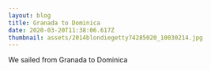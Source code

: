 ```yaml
---
layout: blog
title: Granada to Dominica
date: 2020-03-20T11:38:06.617Z
thumbnail: assets/2014blondiegetty74285020_10030214.jpg
---
```

We sailed from Granada to Dominica